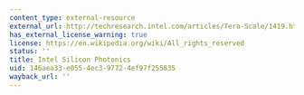 ```yaml
---
content_type: external-resource
external_url: http://techresearch.intel.com/articles/Tera-Scale/1419.htm
has_external_license_warning: true
license: https://en.wikipedia.org/wiki/All_rights_reserved
status: ''
title: Intel Silicon Photonics
uid: 146aea33-e055-4ec3-9772-4ef97f255835
wayback_url: ''
---
```

